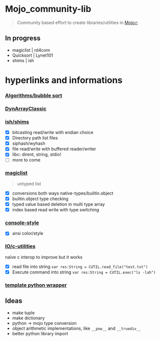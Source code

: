 # Mojo_community-lib
> Community based effort to create libraries/utilities in [Mojo🔥](https://docs.modular.com/mojo/)
## In progress
- magiclist | rd4com
- Quicksort | Lynet101
- shims | ish
# hyperlinks and informations
### [Algorithms/bubble sort](https://github.com/Lynet101/Mojo_community-lib/tree/main/Algorithms/Bubblesort)
### [DynArrayClassic](https://github.com/Lynet101/Mojo_community-lib/blob/main/DataStructures/DArrayClassic/array.mojo)
### [ish/shims](https://github.com/lsh/shims)
  - [X] bitcasting read/write with endian choice
  - [x] Directory path list files
  - [x] siphash/wyhash
  - [x] file read/write with buffered reader/writer
  - [x] libc: dirent, string, stdio!
  - [ ] more to come
### [magiclist](https://github.com/rd4com/mojo-magiclist)
> untyped list
  - [x] conversions both ways native-types/builtin.object
  - [x] builtin.object type checking
  - [x] typed value based deletion in multi type array
  - [x] index based read write with type switching
### [console-style](https://github.com/rd4com/mojo-console-style-print)
  - [x] ansi color/style
### [IO/c-utilities](https://github.com/Lynet101/Mojo_community-lib/blob/main/IO/c-utilities.mojo)
naïve c interop to improve but it works
- [X] read file into string
``` var res:String = CUTIL.read_file("test.txt") ```
- [X] Execute command into string
``` var res:String = CUTIL.exec("ls -lah") ```
### [template python wrapper](https://github.com/Lynet101/Mojo_community-lib/blob/main/IO/snippets/generic_python_wrapper.mojo)
## Ideas
- make tuple
- make dictionary
- python -> mojo type conversion
- object arithmetic implementations, like ``__pow__`` and ``__truediv__``
- better python library import
